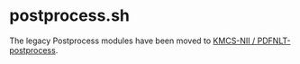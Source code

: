 # postprocess.sh

The legacy Postprocess modules have been moved to
[KMCS-NII / PDFNLT-postprocess](https://github.com/KMCS-NII/PDFNLT-postprocess).
